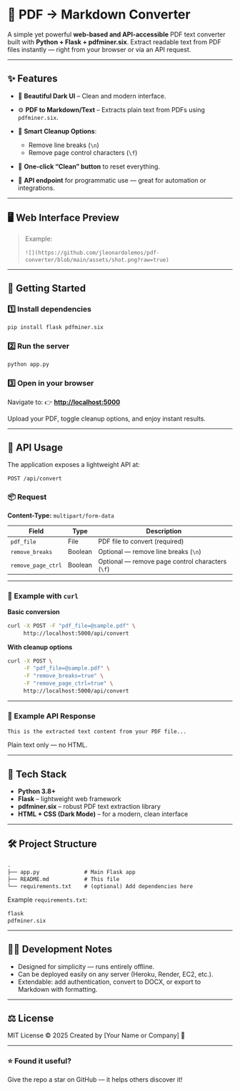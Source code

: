 # 🦊 PDF → Markdown Converter

A simple yet powerful **web-based and API-accessible** PDF text converter built with **Python + Flask + pdfminer.six**.
Extract readable text from PDF files instantly — right from your browser or via an API request.

---

## ✨ Features

* 🖤 **Beautiful Dark UI** – Clean and modern interface.
* ⚙️ **PDF to Markdown/Text** – Extracts plain text from PDFs using `pdfminer.six`.
* 🧹 **Smart Cleanup Options**:

  * Remove line breaks (`\n`)
  * Remove page control characters (`\f`)
* 🧼 **One-click “Clean” button** to reset everything.
* 🔌 **API endpoint** for programmatic use — great for automation or integrations.

---

## 🖥️ Web Interface Preview

>
> Example:
>
> ```
> ![](https://github.com/jleonardolemos/pdf-converter/blob/main/assets/shot.png?raw=true)
> ```

---

## 🚀 Getting Started

### 1️⃣ Install dependencies

```bash
pip install flask pdfminer.six
```

### 2️⃣ Run the server

```bash
python app.py
```

### 3️⃣ Open in your browser

Navigate to:
👉 **[http://localhost:5000](http://localhost:5000)**

Upload your PDF, toggle cleanup options, and enjoy instant results.

---

## 🔌 API Usage

The application exposes a lightweight API at:

```
POST /api/convert
```

### 📦 Request

**Content-Type:** `multipart/form-data`

| Field              | Type    | Description                                      |
| ------------------ | ------- | ------------------------------------------------ |
| `pdf_file`         | File    | PDF file to convert (required)                   |
| `remove_breaks`    | Boolean | Optional — remove line breaks (`\n`)             |
| `remove_page_ctrl` | Boolean | Optional — remove page control characters (`\f`) |

---

### 🧪 Example with `curl`

**Basic conversion**

```bash
curl -X POST -F "pdf_file=@sample.pdf" \
     http://localhost:5000/api/convert
```

**With cleanup options**

```bash
curl -X POST \
     -F "pdf_file=@sample.pdf" \
     -F "remove_breaks=true" \
     -F "remove_page_ctrl=true" \
     http://localhost:5000/api/convert
```

---

### 🧠 Example API Response

```
This is the extracted text content from your PDF file...
```

Plain text only — no HTML.

---

## 🧩 Tech Stack

* **Python 3.8+**
* **Flask** – lightweight web framework
* **pdfminer.six** – robust PDF text extraction library
* **HTML + CSS (Dark Mode)** – for a modern, clean interface

---

## 🛠️ Project Structure

```
.
├── app.py              # Main Flask app
├── README.md           # This file
└── requirements.txt    # (optional) Add dependencies here
```

Example `requirements.txt`:

```
flask
pdfminer.six
```

---

## 🧑‍💻 Development Notes

* Designed for simplicity — runs entirely offline.
* Can be deployed easily on any server (Heroku, Render, EC2, etc.).
* Extendable: add authentication, convert to DOCX, or export to Markdown with formatting.

---

## ⚖️ License

MIT License © 2025
Created by [Your Name or Company] 🦊

---

### ⭐ Found it useful?

Give the repo a star on GitHub — it helps others discover it!
